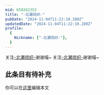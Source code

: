 ```yaml
---
mid: 650262353
title: "-北瀬琉织-"
pubDate: "2024-11-04T11:22:10.280Z"
updatedDate: "2024-11-04T11:22:10.280Z"
profile:
  {
    Nickname: ["-北瀬琉织-"],
  }
---
```


关注[-北瀬琉织-](https://space.bilibili.com/650262353)谢谢喵~ 关注[-北瀬琉织-](https://space.bilibili.com/650262353)谢谢喵~

## 此条目有待补充
你可以在[这里](https://github.com/Yuhanawa/VTuber.ICU-Content/edit/master/v/-北瀬琉织-/index.md)编辑本文
